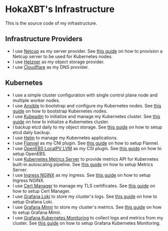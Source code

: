 # HokaXBT's Infrastructure

This is the source code of my infrastructure.

## Infrastructure Providers

- I use [Netcup](https://www.netcup.de) as my server provider. See
  [this guide](./docs/provision-netcup-server.md) on how to provision a Netcup
  server to be used for Kubernetes nodes.
- I use [Hetzner](https://www.hetzner.com) as my object storage provider.
- I use [Cloudflare](https://www.cloudflare.com) as my DNS provider.

## Kubernetes

- I use a simple cluster configuration with single control plane node and
  multiple worker nodes.
- I use [Ansible](https://docs.ansible.com/) to bootstrap and configure my
  Kubernetes nodes. See [this guide](./docs/bootstrap-nodes.md) on how to
  bootstrap Kubernetes nodes.
- I use
  [Kubeadm](https://kubernetes.io/docs/setup/production-environment/tools/kubeadm/)
  to initialize and manage my Kubernetes cluster. See
  [this guide](./docs/initialize-cluster.md) on how to initialize a Kubernetes
  cluster.
- I backup etcd daily to my object storage. See
  [this guide](./docs/etcd-daily-backup.md) on how to setup etcd daily backup.
- I use [Helm](https://helm.sh/) to manage my Kubernetes applications.
- I use [Flannel](https://github.com/flannel-io/flannel) as my CNI plugin. See
  [this guide](./services/flannel/README.md) on how to setup Flannel.
- I use
  [OpenEBS LocalPV LVM](https://openebs.io/docs/user-guides/local-storage-user-guide/local-pv-lvm/lvm-installation)
  as my CSI plugin. See [this guide](./services/openebs/README.md) on how to
  setup OpenEBS.
- I use
  [Kubernetes Metrics Server](https://github.com/kubernetes-sigs/metrics-server)
  to provide metrics API for Kubernetes built-in autoscaling pipeline. See
  [this guide](./services/metrics-server/README.md) on how to setup Metrics
  Server.
- I use [Ingress NGINX](https://kubernetes.github.io/ingress-nginx/) as my
  ingress. See [this guide](./services/ingress-nginx/README.md) on how to setup
  Ingress NGINX.
- I use [Cert Manager](https://cert-manager.io/) to manage my TLS certificates.
  See [this guide](./services/cert-manager/README.md) on how to setup Cert
  Manager.
- I use [Grafana Loki](https://grafana.com/oss/loki/) to store my cluster's
  logs. See [this guide](./services/grafana-loki/README.md) on how to setup
  Grafana Loki.
- I use [Grafana Mimir](https://grafana.com/oss/mimir/) to store my cluster's
  metrics. See [this guide](./services/grafana-mimir/README.md) on how to setup
  Grafana Mimir.
- I use
  [Grafana Kubernetes Monitoring](https://github.com/grafana/k8s-monitoring-helm)
  to collect logs and metrics from my cluster. See
  [this guide](./services/grafana-monitoring/README.md) on how to setup Grafana
  Kubernetes Monitoring.
